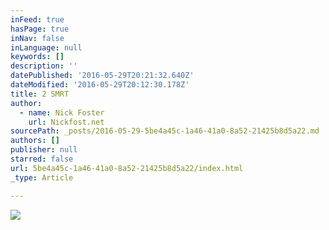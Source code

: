 ```yaml
---
inFeed: true
hasPage: true
inNav: false
inLanguage: null
keywords: []
description: ''
datePublished: '2016-05-29T20:21:32.640Z'
dateModified: '2016-05-29T20:12:30.178Z'
title: 2 SMRT
author:
  - name: Nick Foster
    url: Nickfost.net
sourcePath: _posts/2016-05-29-5be4a45c-1a46-41a0-8a52-21425b8d5a22.md
authors: []
publisher: null
starred: false
url: 5be4a45c-1a46-41a0-8a52-21425b8d5a22/index.html
_type: Article

---
```

![](https://the-grid-user-content.s3-us-west-2.amazonaws.com/7b94ef32-82db-40a3-b31b-1667e5c465f8.jpg)